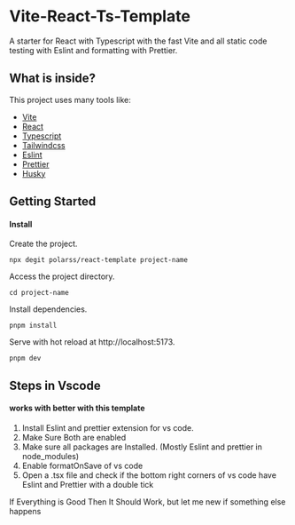 # Vite-React-Ts-Template

A starter for React with Typescript with the fast Vite and all static code testing with Eslint and formatting with Prettier.

## What is inside?

This project uses many tools like:

- [Vite](https://vitejs.dev)
- [React](https://reactjs.org/)
- [Typescript](https://typescriptlang.org/)
- [Tailwindcss](https://tailwindcss.com/)
- [Eslint](https://eslint.org/)
- [Prettier](https://prettier.io/)
- [Husky](https://github.com/typicode/husky)

## Getting Started

#### Install

Create the project.

```
npx degit polarss/react-template project-name
```

Access the project directory.

```
cd project-name
```

Install dependencies.

```
pnpm install
```

Serve with hot reload at http://localhost:5173.

```
pnpm dev
```

## Steps in Vscode

#### works with better with this template

1. Install Eslint and prettier extension for vs code.
2. Make Sure Both are enabled
3. Make sure all packages are Installed. (Mostly Eslint and prettier in node_modules)
4. Enable formatOnSave of vs code
5. Open a .tsx file and check if the bottom right corners of vs code have Eslint and Prettier with a double tick

If Everything is Good Then It Should Work, but let me new if something else happens
